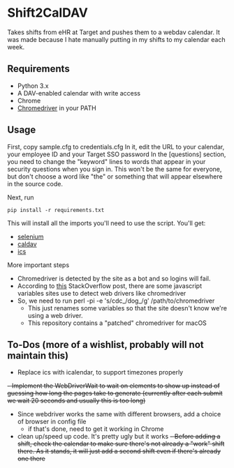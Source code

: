 # Shift2CalDAV
Takes shifts from eHR at Target and pushes them to a webdav calendar.  It was made because I hate manually putting in my shifts to my calendar each week.
## Requirements

 - Python 3.x
 - A DAV-enabled calendar with write access
 - Chrome
 - [Chromedriver](https://chromedriver.chromium.org/downloads) in your PATH 

## Usage
First, copy sample.cfg to credentials.cfg 
In it, edit the URL to your calendar, your employee ID and your Target SSO password
In the [questions] section, you need to change the "keyword" lines to words that appear in your security questions when you sign in.  This won't be the same for everyone, but don't choose a word like "the" or something that will appear elsewhere in the source code.

Next, run 

    pip install -r requirements.txt
   This will install all the imports you'll need to use the script.  You'll get:
   

 - [selenium](https://selenium-python.readthedocs.io/) 
 - [caldav](https://pythonhosted.org/caldav/)
 - [ics](https://icspy.readthedocs.io/)
 
 More important steps
 - Chromedriver is detected by the site as a bot and so logins will fail.  
 - According to [this](https://stackoverflow.com/questions/33225947/can-a-website-detect-when-you-are-using-selenium-with-chromedriver_) StackOverflow post, there are some javascript variables sites use to detect web drivers like chromedriver
 - So, we need to run 
     perl -pi -e 's/cdc_/dog_/g' /path/to/chromedriver
    - This just renames some variables so that the site doesn't know we're using a web driver.
    - This repository contains a "patched" chromedriver for macOS

 
## To-Dos (more of a wishlist, probably will not maintain this)
 - Replace ics with icalendar, to support timezones properly
 
 ~~- Implement the WebDriverWait to wait on elements to show up instead of guessing how long the pages take to generate (currently after each submit we wait 20 seconds and usually this is too long)~~
 - Since webdriver works the same with different browsers, add a choice of browser in config file
	 - if that's done, need to get it working in Chrome
 - clean up/speed up code.  It's pretty ugly but it works
 ~~- Before adding a shift, check the calendar to make sure there's not already a "work" shift there.  As it stands, it will just add a second shift even if there's already one there~~
